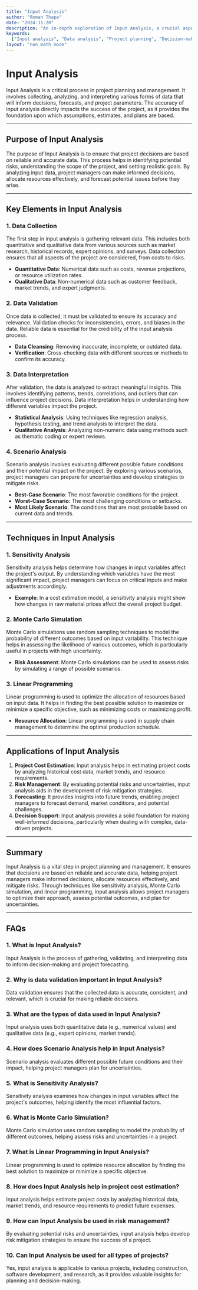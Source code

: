 ```yaml
---
title: "Input Analysis"
author: "Roman Thapa"
date: "2024-11-20"
description: "An in-depth exploration of Input Analysis, a crucial aspect of project planning that involves gathering and analyzing the data necessary for decision-making and forecasting."
keywords:
  ["Input analysis", "Data analysis", "Project planning", "Decision-making"]
layout: "non_math_mode"
---
```


# Input Analysis

Input Analysis is a critical process in project planning and management. It involves collecting, analyzing, and interpreting various forms of data that will inform decisions, forecasts, and project parameters. The accuracy of input analysis directly impacts the success of the project, as it provides the foundation upon which assumptions, estimates, and plans are based.

---

## Purpose of Input Analysis

The purpose of Input Analysis is to ensure that project decisions are based on reliable and accurate data. This process helps in identifying potential risks, understanding the scope of the project, and setting realistic goals. By analyzing input data, project managers can make informed decisions, allocate resources effectively, and forecast potential issues before they arise.

---

## Key Elements in Input Analysis

### 1. **Data Collection**

The first step in input analysis is gathering relevant data. This includes both quantitative and qualitative data from various sources such as market research, historical records, expert opinions, and surveys. Data collection ensures that all aspects of the project are considered, from costs to risks.

- **Quantitative Data**: Numerical data such as costs, revenue projections, or resource utilization rates.
- **Qualitative Data**: Non-numerical data such as customer feedback, market trends, and expert judgments.

### 2. **Data Validation**

Once data is collected, it must be validated to ensure its accuracy and relevance. Validation checks for inconsistencies, errors, and biases in the data. Reliable data is essential for the credibility of the input analysis process.

- **Data Cleansing**: Removing inaccurate, incomplete, or outdated data.
- **Verification**: Cross-checking data with different sources or methods to confirm its accuracy.

### 3. **Data Interpretation**

After validation, the data is analyzed to extract meaningful insights. This involves identifying patterns, trends, correlations, and outliers that can influence project decisions. Data interpretation helps in understanding how different variables impact the project.

- **Statistical Analysis**: Using techniques like regression analysis, hypothesis testing, and trend analysis to interpret the data.
- **Qualitative Analysis**: Analyzing non-numeric data using methods such as thematic coding or expert reviews.

### 4. **Scenario Analysis**

Scenario analysis involves evaluating different possible future conditions and their potential impact on the project. By exploring various scenarios, project managers can prepare for uncertainties and develop strategies to mitigate risks.

- **Best-Case Scenario**: The most favorable conditions for the project.
- **Worst-Case Scenario**: The most challenging conditions or setbacks.
- **Most Likely Scenario**: The conditions that are most probable based on current data and trends.

---

## Techniques in Input Analysis

### 1. **Sensitivity Analysis**

Sensitivity analysis helps determine how changes in input variables affect the project's output. By understanding which variables have the most significant impact, project managers can focus on critical inputs and make adjustments accordingly.

- **Example**: In a cost estimation model, a sensitivity analysis might show how changes in raw material prices affect the overall project budget.

### 2. **Monte Carlo Simulation**

Monte Carlo simulations use random sampling techniques to model the probability of different outcomes based on input variability. This technique helps in assessing the likelihood of various outcomes, which is particularly useful in projects with high uncertainty.

- **Risk Assessment**: Monte Carlo simulations can be used to assess risks by simulating a range of possible scenarios.

### 3. **Linear Programming**

Linear programming is used to optimize the allocation of resources based on input data. It helps in finding the best possible solution to maximize or minimize a specific objective, such as minimizing costs or maximizing profit.

- **Resource Allocation**: Linear programming is used in supply chain management to determine the optimal production schedule.

---

## Applications of Input Analysis

1. **Project Cost Estimation**: Input analysis helps in estimating project costs by analyzing historical cost data, market trends, and resource requirements.
2. **Risk Management**: By evaluating potential risks and uncertainties, input analysis aids in the development of risk mitigation strategies.
3. **Forecasting**: It provides insights into future trends, enabling project managers to forecast demand, market conditions, and potential challenges.
4. **Decision Support**: Input analysis provides a solid foundation for making well-informed decisions, particularly when dealing with complex, data-driven projects.

---

## Summary

Input Analysis is a vital step in project planning and management. It ensures that decisions are based on reliable and accurate data, helping project managers make informed decisions, allocate resources effectively, and mitigate risks. Through techniques like sensitivity analysis, Monte Carlo simulation, and linear programming, input analysis allows project managers to optimize their approach, assess potential outcomes, and plan for uncertainties.

---

## FAQs

### 1. What is Input Analysis?

Input Analysis is the process of gathering, validating, and interpreting data to inform decision-making and project forecasting.

### 2. Why is data validation important in Input Analysis?

Data validation ensures that the collected data is accurate, consistent, and relevant, which is crucial for making reliable decisions.

### 3. What are the types of data used in Input Analysis?

Input analysis uses both quantitative data (e.g., numerical values) and qualitative data (e.g., expert opinions, market trends).

### 4. How does Scenario Analysis help in Input Analysis?

Scenario analysis evaluates different possible future conditions and their impact, helping project managers plan for uncertainties.

### 5. What is Sensitivity Analysis?

Sensitivity analysis examines how changes in input variables affect the project's outcomes, helping identify the most influential factors.

### 6. What is Monte Carlo Simulation?

Monte Carlo simulation uses random sampling to model the probability of different outcomes, helping assess risks and uncertainties in a project.

### 7. What is Linear Programming in Input Analysis?

Linear programming is used to optimize resource allocation by finding the best solution to maximize or minimize a specific objective.

### 8. How does Input Analysis help in project cost estimation?

Input analysis helps estimate project costs by analyzing historical data, market trends, and resource requirements to predict future expenses.

### 9. How can Input Analysis be used in risk management?

By evaluating potential risks and uncertainties, input analysis helps develop risk mitigation strategies to ensure the success of a project.

### 10. Can Input Analysis be used for all types of projects?

Yes, input analysis is applicable to various projects, including construction, software development, and research, as it provides valuable insights for planning and decision-making.
